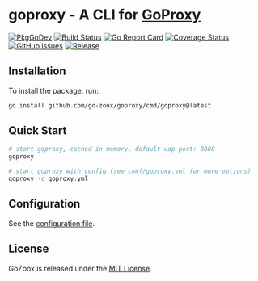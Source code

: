 # goproxy - A CLI for [GoProxy](https://goproxy.cn/)

[![PkgGoDev](https://pkg.go.dev/badge/github.com/go-zoox/goproxy)](https://pkg.go.github.com/go-zoox/goproxy)
[![Build Status](https://github.com/go-zoox/goproxy/actions/workflows/release.yml/badge.svg?branch=master)](httpgithub.com/go-zoox/goproxy/actions/workflows/release.yml)
[![Go Report Card](https://goreportcard.com/badge/github.com/go-zoox/goproxy)](https://goreportcard.com/repgithub.com/go-zoox/goproxy)
[![Coverage Status](https://coveralls.io/repos/github/go-zoox/goproxy/badge.svg?branch=master)](https://coveralls.io/github/go-zoox/goproxy?branch=master)
[![GitHub issues](https://img.shields.io/github/issues/go-zoox/goproxy.svg)](https://github.com/go-zoox/goproxy/issues)
[![Release](https://img.shields.io/github/tag/go-zoox/goproxy.svg?label=Release)](https://github.com/go-zoox/goproxy/tags)


## Installation
To install the package, run:
```bash
go install github.com/go-zoox/goproxy/cmd/goproxy@latest
```

## Quick Start

```bash
# start goproxy, cached in memory, default udp port: 8080
goproxy

# start goproxy with config (see conf/goproxy.yml for more options)
goproxy -c goproxy.yml
```

## Configuration
See the [configuration file](conf/goproxy.yml).

## License
GoZoox is released under the [MIT License](./LICENSE).
